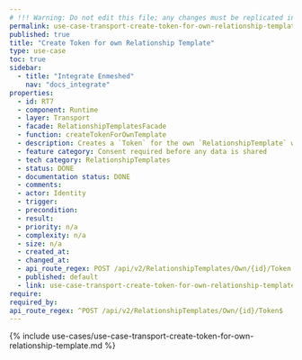 ```yaml
---
# !!! Warning: Do not edit this file; any changes must be replicated in Excel !!!
permalink: use-case-transport-create-token-for-own-relationship-template
published: true
title: "Create Token for own Relationship Template"
type: use-case
toc: true
sidebar:
  - title: "Integrate Enmeshed"
    nav: "docs_integrate"
properties:
  - id: RT7
  - component: Runtime
  - layer: Transport
  - facade: RelationshipTemplatesFacade
  - function: createTokenForOwnTemplate
  - description: Creates a `Token` for the own `RelationshipTemplate` with the given `id`
  - feature category: Consent required before any data is shared
  - tech category: RelationshipTemplates
  - status: DONE
  - documentation status: DONE
  - comments:
  - actor: Identity
  - trigger:
  - precondition:
  - result:
  - priority: n/a
  - complexity: n/a
  - size: n/a
  - created_at:
  - changed_at:
  - api_route_regex: POST /api/v2/RelationshipTemplates/Own/{id}/Token
  - published: default
  - link: use-case-transport-create-token-for-own-relationship-template
require:
required_by:
api_route_regex: ^POST /api/v2/RelationshipTemplates/Own/{id}/Token$
---
```


{% include use-cases/use-case-transport-create-token-for-own-relationship-template.md %}

